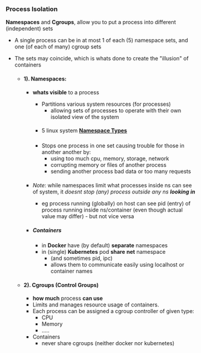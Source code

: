 
### Process Isolation
**Namespaces** and **Cgroups**, allow you to put a process into different (independent) sets
- A single process can be in at most 1 of each (5) namespace sets, and one (of each of many) cgroup sets
- The sets may coincide, which is  whats done to create the "illusion" of containers




    - #### 1). Namespaces:
        -  **whats visible** to a process 
            - Partitions various system resources (for processes)
                - allowing sets of processes to operate with their own isolated view of the system

            ####
            -  5 linux system **[Namespace Types](./namespace_types.md)** 

            #####
            - Stops one process in one set causing trouble for those in another another by:
                - using too much cpu, memory, storage, network
                - corrupting memory or files of another process
                - sending another process bad data or too many requests




        ####
        - _Note_: while namespaces limit what processes inside ns can see of system, it
        *doesnt stop (any) process outside any ns **looking in*** 
            - eg process running (globally) on host can see pid (entry) of process running inside ns/container (even though actual value may differ) - but not vice versa
        

        - ##### Containers
            - in **Docker** have (by default)  **separate** namespaces 
            -  in (single) **Kubernetes** pod **share** **net** namespace
                - (and sometimes pid, ipc) 
                - allows them to communicate easily using localhost or container names
                  


    - #### 2). Cgroups (Control Groups)
        - **how much** process  **can use**
        - Limits and manages resource usage  of containers.
        - Each process can be assigned a cgroup controller of given type:
            - CPU
            - Memory
            - .....
        - Containers 
            - never share cgroups (neither docker nor kubernetes)


